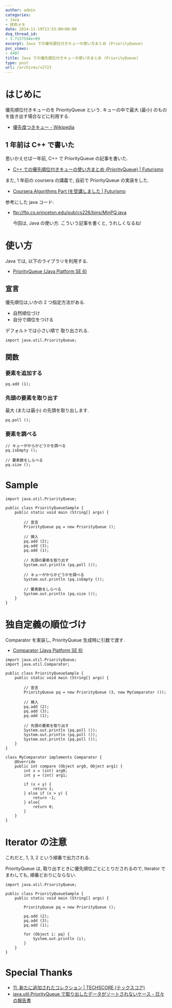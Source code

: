 ```yaml
---
author: admin
categories:
- Java
- 技術メモ
date: 2014-11-19T13:53:00+00:00
dsq_thread_id:
- 3.7157594e+09
excerpt: Java での優先順位付きキューの使い方まとめ (PriorityQueue)
pvc_views:
- 4407
title: Java での優先順位付きキューの使い方まとめ (PriorityQueue)
type: post
url: /archives/=2723
---
```


はじめに
========

優先順位付きキューのを PriorityQueue という. キューの中で最大 (最小)
のものを抜き出す場合などに利用する.

-   [優先度つきキュー -
    Wikipedia](http://ja.wikipedia.org/wiki/%E5%84%AA%E5%85%88%E5%BA%A6%E3%81%A4%E3%81%8D%E3%82%AD%E3%83%A5%E3%83%BC)

1 年前は C++ で書いた
---------------------

思いかえせば一年前, C++ で PriorityQueue の記事を書いた.

-   [C++ での優先順位付きキューの使い方まとめ (PriorityQueue) |
    Futurismo](https://futurismo.biz/archives/1981)

また, 1 年前の coursera の講義で, 自前で PriorityQueue の実装をした.

-   [Coursera Algorithms Part Ⅰを受講しました |
    Futurismo](https://futurismo.biz/archives/1834)

参考にした java コード:

-   <ftp://ftp.cs.princeton.edu/pub/cs226/bins/MinPQ.java>

    今回は, Java の使い方. こういう記事を書くと, うれしくなるね!

使い方
======

Java では, 以下のライブラリを利用する.

-   [PriorityQueue (Java Platform
    SE 6)](https://docs.oracle.com/javase/jp/6/api/java/util/PriorityQueue.html)

宣言
----

優先順位は,いかの 2 つ指定方法がある.

-   自然順位づけ
-   自分で順位をつける

デフォルトでは小さい順で 取り出される.

``` {.java}
import java.util.PriorityQueue;
```

関数
----

### 要素を追加する

``` {.java}
pq.add (1);
```

### 先頭の要素を取り出す

最大 (または最小) の先頭を取り出します.

``` {.java}
pq.poll ();
```

### 要素を調べる

``` {.java}
// キューがからかどうかを調べる
pq.isEmpty ();

// 要素数をしらべる
pq.size ();
```

Sample
======

``` {.java}
import java.util.PriorityQueue;

public class PriorityQueueSample {
    public static void main (String[] args) {

        // 宣言
        PriorityQueue pq = new PriorityQueue ();

        // 挿入
        pq.add (2);             
        pq.add (3);     
        pq.add (1);

        // 先頭の要素を取り出す
        System.out.println (pq.poll ());

        // キューがからかどうかを調べる
        System.out.println (pq.isEmpty ());     

        // 要素数をしらべる
        System.out.println (pq.size ());                                                     
    }
}
```

独自定義の順位づけ
==================

Comparator を実装し, PriorityQueue 生成時に引数で渡す.

-   [Comparator (Java Platform
    SE 6)](https://docs.oracle.com/javase/jp/6/api/java/util/Comparator.html)

``` {.java}
import java.util.PriorityQueue;
import java.util.Comparator;

public class PriorityQueueSample {
    public static void main (String[] args) {

        // 宣言
        PriorityQueue pq = new PriorityQueue (3, new MyComparator ());

        // 挿入
        pq.add (2);             
        pq.add (3);     
        pq.add (1);

        // 先頭の要素を取り出す
        System.out.println (pq.poll ());
        System.out.println (pq.poll ());
        System.out.println (pq.poll ());        
    }
}

class MyComparator implements Comparator {
    @Override
    public int compare (Object arg0, Object arg1) {
        int x = (int) arg0;
        int y = (int) arg1;

        if (x < y) {
            return 1;
        } else if (x > y) {
            return -1;
        } else{
            return 0;
        }
    }
}
```

Iterator の注意
===============

これだと, 1, 3, 2 という順番で出力される.

PriorityQueue は, 取り出すときに優先順位ごとにとりだされるので, Iterator
でまわしても, 順番どおりにならない.

``` {.java}
import java.util.PriorityQueue;

public class PriorityQueueSample {
    public static void main (String[] args) {

        PriorityQueue pq = new PriorityQueue ();

        pq.add (2);             
        pq.add (3);     
        pq.add (1);

        for (Object i: pq) {
            System.out.println (i);
        }
    }
}
```

Special Thanks
==============

-   [11. 新たに追加されたコレクション | TECHSCORE
    (テックスコア)](http://www.techscore.com/tech/Java/JavaSE/Utility/11/)
-   [java.util.PriorityQueue で取り出したデータがソートされないケース -
    日々の報告書](http://d.hatena.ne.jp/stakizawa/20070930/t1)

